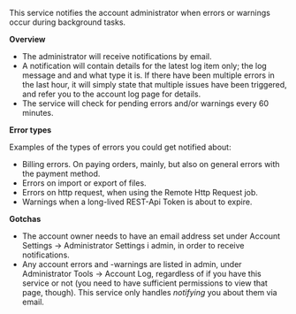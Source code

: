 <p>This service notifies the account administrator when errors or warnings occur during background tasks.</p>

<p><b>Overview</b></p>

<ul>
<li>The administrator will receive notifications by email.
<li>A notification will contain details for the latest log item only; the log message and and what type it is. If there have been multiple errors in the last hour, it will simply state that multiple issues have been triggered, and refer you to the account log page for details.
<li>The service will check for pending errors and/or warnings every 60 minutes.
</ul>

<p><b>Error types</b></p>

<p>Examples of the types of errors you could get notified about:</p>

<ul>
<li>Billing errors. On paying orders, mainly, but also on general errors with the payment method.
<li>Errors on import or export of files.
<li>Errors on http request, when using the Remote Http Request job.
<li>Warnings when a long-lived REST-Api Token is about to expire.
</ul>

<p><b>Gotchas</b></p>

<ul>
<li>The account owner needs to have an email address set under Account Settings -> Administrator Settings i admin, in order to receive notifications.
<li>Any account errors and -warnings are listed in admin, under Administrator Tools -> Account Log, regardless of if you have this service or not (you need to have sufficient permissions to view that page, though). This service only handles <i>notifying</i> you about them via email.
</ul>
